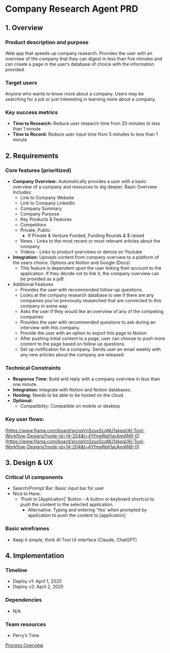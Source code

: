# Company Research Agent PRD

## 1. Overview

### **Product description and purpose**

Web app that speeds up company research. Provides the user with an overview of the company that they can digest in less than five minutes and can create a page in the user’s database of choice with the information provided. 

### **Target users**

Anyone who wants to know more about a company. Users may be searching for a job or just interesting in learning more about a company.

### **Key success metrics**

- **Time to Research:** Reduce user research time from 20 minutes to less than 1 minute
- **Time to Record:** Reduce user input time from 5 minutes to less than 1 minute

## 2. Requirements

### Core features (prioritized)

- **Company Overview:** Automatically provides a user with a basic overview of a company and resources to dig deeper. Basic Overview Includes:
    - Link to Company Website
    - Link to Company LinkedIn
    - Company Summary
    - Company Purpose
    - Key Products & Features
    - Competitors
    - Private, Public
        - If Private & Venture Funded, Funding Rounds & $ raised
    - News - Links to the most recent or most relevant articles about the company
    - Videos - Links to product overviews or demos on Youtube
- **Integration:** Uploads content from company overview to a platform of the users choice. Options are Notion and Google (Docs)
    - This feature is dependent upon the user linking their account to the application. If they decide not to link it, the company overview can be provided as a pdf.
- Additional Features
    - Provides the user with recommended follow-up questions.
    - Looks at the company research database to see if there are any companies you’ve previously researched that are connected to this company in some way.
    - Asks the user if they would like an overview of any of the competing companies
    - Provides the user with recommended questions to ask during an interview with this company.
    - Provide the user with an option to export this page to Notion
    - After pushing initial content to a page, user can choose to push more content to the page based on follow up questions.
    - Set up notification for a company. Sends user an email weekly with any new articles about the company are released.

### Technical Constraints

- **Response Time:** Build and reply with a company overview in less than one minute.
- **Integration:** Integrate with Notion and Notion databases.
- **Hosting:** Needs to be able to be hosted on the cloud.
- **Optional:**
    - Compatibility: Compatible on mobile or desktop

### Key user flows:

[https://www.figma.com/board/sjcnqVnSzuxScqMJ1skpsl/AI-Tool-Workflow-Designs?node-id=14-204&t=4YfmeRph1acAmAN9-0](https://www.figma.com/board/sjcnqVnSzuxScqMJ1skpsl/AI-Tool-Workflow-Designs?node-id=14-204&t=4YfmeRph1acAmAN9-0)

## 3. Design & UX

### Critical UI components

- Search/Prompt Bar: Basic input bar for user
- Nice to Have:
    - ‘Push to [Application]’ Button - A button or keyboard shortcut to push the content to the selected application.
        - Alternative: Typing and entering ‘Yes’ when prompted by application to push the content to [application]

### Basic wireframes

- Keep it simple, think AI Tool UI interface (Claude, ChatGPT)

## 4. Implementation

### Timeline

- Deploy v1: April 1, 2025
- Deploy v2: April 2, 2025

### Dependencies

- N/A

### Team resources

- Perry’s Time

[Process Overview](https://www.notion.so/Process-Overview-1c7db18c766280f6bfaac72e25a33ebd?pvs=21)